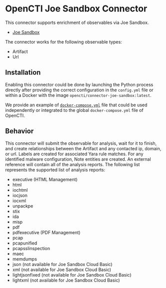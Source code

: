 # OpenCTI Joe Sandbox Connector

This connector supports enrichment of observables via Joe Sandbox.
* [Joe Sandbox](https://www.joesecurity.com/)

The connector works for the following observable types:

* Artifact
* Url

## Installation

Enabling this connector could be done by launching the Python process directly
after providing the correct configuration in the `config.yml` file or within a
Docker with the image `opencti/connector-joe-sandbox:latest`.

We provide an example of [`docker-compose.yml`](docker-compose.yml) file that
could be used independently or integrated to the global `docker-compose.yml`
file of OpenCTI.

## Behavior

This connector will submit the observable for analysis, wait for it to finish,
and create relationships between the Artifact and any contacted ip, domain, or url.
Labels are created for associated Yara rule matches.
For any identified malware configuration, Note entities are created.
An external reference will contain all of the analysis reports. The following
list represents the supported list of analysis reports:

* executive (HTML Management)
* html
* iochtml
* iocjson
* iocxml
* unpackpe
* stix
* ida
* misp
* pdf
* pdfexecutive (PDF Management)
* pcap
* pcapunified
* pcapsslinspection
* maec
* memdumps
* json (not available for Joe Sandbox Cloud Basic)
* xml (not available for Joe Sandbox Cloud Basic)
* lightjsonfixed (not available for Joe Sandbox Cloud Basic)
* lightxml (not available for Joe Sandbox Cloud Basic)